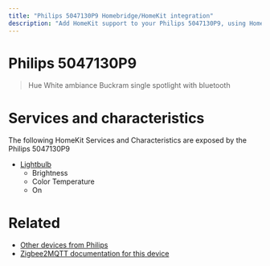 ```yaml
---
title: "Philips 5047130P9 Homebridge/HomeKit integration"
description: "Add HomeKit support to your Philips 5047130P9, using Homebridge, Zigbee2MQTT and homebridge-z2m."
---
```

<!---
This file has been GENERATED using src/docgen/docgen.ts
DO NOT EDIT THIS FILE MANUALLY!
-->
# Philips 5047130P9
> Hue White ambiance Buckram single spotlight with bluetooth


# Services and characteristics
The following HomeKit Services and Characteristics are exposed by
the Philips 5047130P9

* [Lightbulb](../../light.md)
  * Brightness
  * Color Temperature
  * On


# Related
* [Other devices from Philips](../index.md#philips)
* [Zigbee2MQTT documentation for this device](https://www.zigbee2mqtt.io/devices/5047130P9.html)
